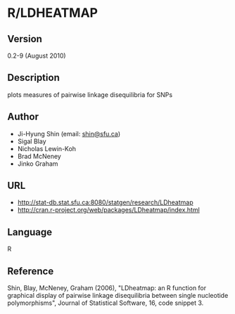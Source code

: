 # R/LDHEATMAP

## Version
0.2-9 (August 2010)

## Description
plots measures of pairwise linkage disequilibria for SNPs

## Author
* Ji-Hyung Shin (email: shin@sfu.ca)
* Sigal Blay
* Nicholas Lewin-Koh
* Brad McNeney
* Jinko Graham

## URL
* http://stat-db.stat.sfu.ca:8080/statgen/research/LDheatmap
* http://cran.r-project.org/web/packages/LDheatmap/index.html

## Language
R

## Reference
Shin, Blay, McNeney, Graham (2006), "LDheatmap: an R function for graphical display of pairwise linkage disequilibria between single nucleotide polymorphisms", Journal of Statistical Software, 16, code snippet 3.